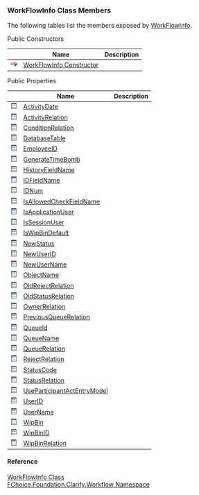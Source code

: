 ﻿### WorkFlowInfo Class Members

The following tables list the members exposed by [WorkFlowInfo](fcSDK~FChoice.Foundation.Clarify.Workflow.WorkFlowInfo.md).

Public Constructors

|   | Name | Description |
| --- | --- | --- |
| ![Public Constructor](dotnetimages/publicConstructor.png) | [WorkFlowInfo Constructor](fcSDK~FChoice.Foundation.Clarify.Workflow.WorkFlowInfo~_ctor.md) |   |



Public Properties

|   | Name | Description |
| --- | --- | --- |
| ![Public Property](dotnetimages/publicProperty.png) | [ActivityDate](fcSDK~FChoice.Foundation.Clarify.Workflow.WorkFlowInfo~ActivityDate.md) |   |
| ![Public Property](dotnetimages/publicProperty.png) | [ActivityRelation](fcSDK~FChoice.Foundation.Clarify.Workflow.WorkFlowInfo~ActivityRelation.md) |   |
| ![Public Property](dotnetimages/publicProperty.png) | [ConditionRelation](fcSDK~FChoice.Foundation.Clarify.Workflow.WorkFlowInfo~ConditionRelation.md) |   |
| ![Public Property](dotnetimages/publicProperty.png) | [DatabaseTable](fcSDK~FChoice.Foundation.Clarify.Workflow.WorkFlowInfo~DatabaseTable.md) |   |
| ![Public Property](dotnetimages/publicProperty.png) | [EmployeeID](fcSDK~FChoice.Foundation.Clarify.Workflow.WorkFlowInfo~EmployeeID.md) |   |
| ![Public Property](dotnetimages/publicProperty.png) | [GenerateTimeBomb](fcSDK~FChoice.Foundation.Clarify.Workflow.WorkFlowInfo~GenerateTimeBomb.md) |   |
| ![Public Property](dotnetimages/publicProperty.png) | [HistoryFieldName](fcSDK~FChoice.Foundation.Clarify.Workflow.WorkFlowInfo~HistoryFieldName.md) |   |
| ![Public Property](dotnetimages/publicProperty.png) | [IDFieldName](fcSDK~FChoice.Foundation.Clarify.Workflow.WorkFlowInfo~IDFieldName.md) |   |
| ![Public Property](dotnetimages/publicProperty.png) | [IDNum](fcSDK~FChoice.Foundation.Clarify.Workflow.WorkFlowInfo~IDNum.md) |   |
| ![Public Property](dotnetimages/publicProperty.png) | [IsAllowedCheckFieldName](fcSDK~FChoice.Foundation.Clarify.Workflow.WorkFlowInfo~IsAllowedCheckFieldName.md) |   |
| ![Public Property](dotnetimages/publicProperty.png) | [IsApplicationUser](fcSDK~FChoice.Foundation.Clarify.Workflow.WorkFlowInfo~IsApplicationUser.md) |   |
| ![Public Property](dotnetimages/publicProperty.png) | [IsSessionUser](fcSDK~FChoice.Foundation.Clarify.Workflow.WorkFlowInfo~IsSessionUser.md) |   |
| ![Public Property](dotnetimages/publicProperty.png) | [IsWipBinDefault](fcSDK~FChoice.Foundation.Clarify.Workflow.WorkFlowInfo~IsWipBinDefault.md) |   |
| ![Public Property](dotnetimages/publicProperty.png) | [NewStatus](fcSDK~FChoice.Foundation.Clarify.Workflow.WorkFlowInfo~NewStatus.md) |   |
| ![Public Property](dotnetimages/publicProperty.png) | [NewUserID](fcSDK~FChoice.Foundation.Clarify.Workflow.WorkFlowInfo~NewUserID.md) |   |
| ![Public Property](dotnetimages/publicProperty.png) | [NewUserName](fcSDK~FChoice.Foundation.Clarify.Workflow.WorkFlowInfo~NewUserName.md) |   |
| ![Public Property](dotnetimages/publicProperty.png) | [ObjectName](fcSDK~FChoice.Foundation.Clarify.Workflow.WorkFlowInfo~ObjectName.md) |   |
| ![Public Property](dotnetimages/publicProperty.png) | [OldRejectRelation](fcSDK~FChoice.Foundation.Clarify.Workflow.WorkFlowInfo~OldRejectRelation.md) |   |
| ![Public Property](dotnetimages/publicProperty.png) | [OldStatusRelation](fcSDK~FChoice.Foundation.Clarify.Workflow.WorkFlowInfo~OldStatusRelation.md) |   |
| ![Public Property](dotnetimages/publicProperty.png) | [OwnerRelation](fcSDK~FChoice.Foundation.Clarify.Workflow.WorkFlowInfo~OwnerRelation.md) |   |
| ![Public Property](dotnetimages/publicProperty.png) | [PreviousQueueRelation](fcSDK~FChoice.Foundation.Clarify.Workflow.WorkFlowInfo~PreviousQueueRelation.md) |   |
| ![Public Property](dotnetimages/publicProperty.png) | [QueueId](fcSDK~FChoice.Foundation.Clarify.Workflow.WorkFlowInfo~QueueId.md) |   |
| ![Public Property](dotnetimages/publicProperty.png) | [QueueName](fcSDK~FChoice.Foundation.Clarify.Workflow.WorkFlowInfo~QueueName.md) |   |
| ![Public Property](dotnetimages/publicProperty.png) | [QueueRelation](fcSDK~FChoice.Foundation.Clarify.Workflow.WorkFlowInfo~QueueRelation.md) |   |
| ![Public Property](dotnetimages/publicProperty.png) | [RejectRelation](fcSDK~FChoice.Foundation.Clarify.Workflow.WorkFlowInfo~RejectRelation.md) |   |
| ![Public Property](dotnetimages/publicProperty.png) | [StatusCode](fcSDK~FChoice.Foundation.Clarify.Workflow.WorkFlowInfo~StatusCode.md) |   |
| ![Public Property](dotnetimages/publicProperty.png) | [StatusRelation](fcSDK~FChoice.Foundation.Clarify.Workflow.WorkFlowInfo~StatusRelation.md) |   |
| ![Public Property](dotnetimages/publicProperty.png) | [UseParticipantActEntryModel](fcSDK~FChoice.Foundation.Clarify.Workflow.WorkFlowInfo~UseParticipantActEntryModel.md) |   |
| ![Public Property](dotnetimages/publicProperty.png) | [UserID](fcSDK~FChoice.Foundation.Clarify.Workflow.WorkFlowInfo~UserID.md) |   |
| ![Public Property](dotnetimages/publicProperty.png) | [UserName](fcSDK~FChoice.Foundation.Clarify.Workflow.WorkFlowInfo~UserName.md) |   |
| ![Public Property](dotnetimages/publicProperty.png) | [WipBin](fcSDK~FChoice.Foundation.Clarify.Workflow.WorkFlowInfo~WipBin.md) |   |
| ![Public Property](dotnetimages/publicProperty.png) | [WipBinID](fcSDK~FChoice.Foundation.Clarify.Workflow.WorkFlowInfo~WipBinID.md) |   |
| ![Public Property](dotnetimages/publicProperty.png) | [WipBinRelation](fcSDK~FChoice.Foundation.Clarify.Workflow.WorkFlowInfo~WipBinRelation.md) |   |





#### Reference

[WorkFlowInfo Class](fcSDK~FChoice.Foundation.Clarify.Workflow.WorkFlowInfo.md)  
[FChoice.Foundation.Clarify.Workflow Namespace](fcSDK~FChoice.Foundation.Clarify.Workflow_namespace.md)